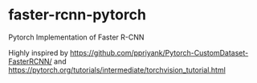 # faster-rcnn-pytorch

Pytorch Implementation of Faster R-CNN

Highly inspired by https://github.com/ppriyank/Pytorch-CustomDataset-FasterRCNN/ and https://pytorch.org/tutorials/intermediate/torchvision_tutorial.html

